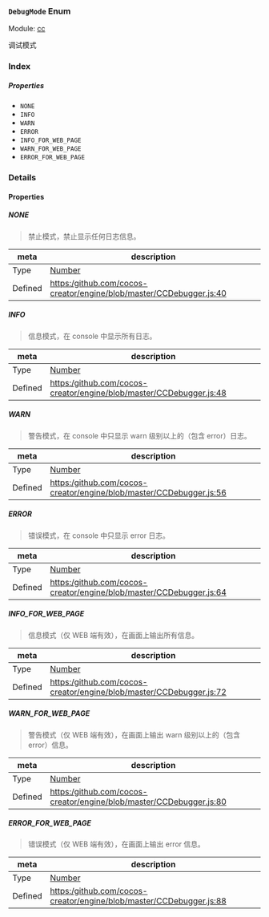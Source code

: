 ### `DebugMode` Enum



Module: [cc](../modules/cc.md)




调试模式

### Index

##### Properties

  - `NONE`
  - `INFO`
  - `WARN`
  - `ERROR`
  - `INFO_FOR_WEB_PAGE`
  - `WARN_FOR_WEB_PAGE`
  - `ERROR_FOR_WEB_PAGE`

### Details

#### Properties


##### NONE

> 禁止模式，禁止显示任何日志信息。

| meta | description |
|------|-------------|
| Type | <a href="https://developer.mozilla.org/en/JavaScript/Reference/Global_Objects/Number" class="crosslink external" target="_blank">Number</a> |
| Defined | [https:/github.com/cocos-creator/engine/blob/master/CCDebugger.js:40](https:/github.com/cocos-creator/engine/blob/master/CCDebugger.js#L40) |



##### INFO

> 信息模式，在 console 中显示所有日志。

| meta | description |
|------|-------------|
| Type | <a href="https://developer.mozilla.org/en/JavaScript/Reference/Global_Objects/Number" class="crosslink external" target="_blank">Number</a> |
| Defined | [https:/github.com/cocos-creator/engine/blob/master/CCDebugger.js:48](https:/github.com/cocos-creator/engine/blob/master/CCDebugger.js#L48) |



##### WARN

> 警告模式，在 console 中只显示 warn 级别以上的（包含 error）日志。

| meta | description |
|------|-------------|
| Type | <a href="https://developer.mozilla.org/en/JavaScript/Reference/Global_Objects/Number" class="crosslink external" target="_blank">Number</a> |
| Defined | [https:/github.com/cocos-creator/engine/blob/master/CCDebugger.js:56](https:/github.com/cocos-creator/engine/blob/master/CCDebugger.js#L56) |



##### ERROR

> 错误模式，在 console 中只显示 error 日志。

| meta | description |
|------|-------------|
| Type | <a href="https://developer.mozilla.org/en/JavaScript/Reference/Global_Objects/Number" class="crosslink external" target="_blank">Number</a> |
| Defined | [https:/github.com/cocos-creator/engine/blob/master/CCDebugger.js:64](https:/github.com/cocos-creator/engine/blob/master/CCDebugger.js#L64) |



##### INFO_FOR_WEB_PAGE

> 信息模式（仅 WEB 端有效），在画面上输出所有信息。

| meta | description |
|------|-------------|
| Type | <a href="https://developer.mozilla.org/en/JavaScript/Reference/Global_Objects/Number" class="crosslink external" target="_blank">Number</a> |
| Defined | [https:/github.com/cocos-creator/engine/blob/master/CCDebugger.js:72](https:/github.com/cocos-creator/engine/blob/master/CCDebugger.js#L72) |



##### WARN_FOR_WEB_PAGE

> 警告模式（仅 WEB 端有效），在画面上输出 warn 级别以上的（包含 error）信息。

| meta | description |
|------|-------------|
| Type | <a href="https://developer.mozilla.org/en/JavaScript/Reference/Global_Objects/Number" class="crosslink external" target="_blank">Number</a> |
| Defined | [https:/github.com/cocos-creator/engine/blob/master/CCDebugger.js:80](https:/github.com/cocos-creator/engine/blob/master/CCDebugger.js#L80) |



##### ERROR_FOR_WEB_PAGE

> 错误模式（仅 WEB 端有效），在画面上输出 error 信息。

| meta | description |
|------|-------------|
| Type | <a href="https://developer.mozilla.org/en/JavaScript/Reference/Global_Objects/Number" class="crosslink external" target="_blank">Number</a> |
| Defined | [https:/github.com/cocos-creator/engine/blob/master/CCDebugger.js:88](https:/github.com/cocos-creator/engine/blob/master/CCDebugger.js#L88) |


